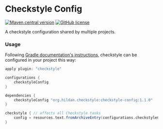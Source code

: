 # Checkstyle Config

[![Maven central version](https://img.shields.io/maven-central/v/org.hildan.checkstyle/checkstyle-config.svg)](http://mvnrepository.com/artifact/org.hildan.checkstyle/checkstyle-config)
[![GitHub license](https://img.shields.io/badge/license-MIT-blue.svg)](https://github.com/joffrey-bion/fx-gson/blob/master/LICENSE)

A checkstyle configuration shared by multiple projects.

### Usage

Following [Gradle documentation's instructions](https://docs.gradle.org/2.2/release-notes.html#sharing-configuration-files-across-builds), 
checkstyle can be configured in your project this way:

```groovy
apply plugin: "checkstyle"

configurations {
    checkstyleConfig
}

dependencies {
    checkstyleConfig "org.hildan.checkstyle:checkstyle-config:1.1.0"
}

checkstyle { // affects all Checkstyle tasks
    config = resources.text.fromArchiveEntry(configurations.checkstyleConfig, "checkstyle.xml")
}

```
